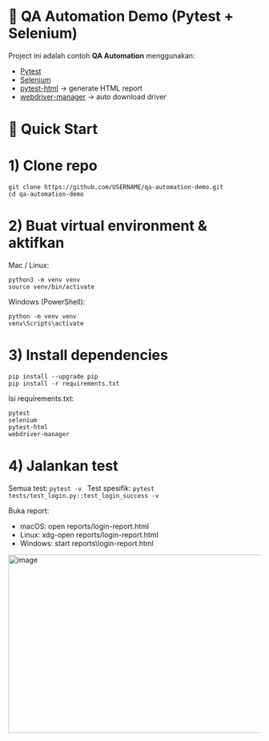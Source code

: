 # 🧪 QA Automation Demo (Pytest + Selenium)

Project ini adalah contoh **QA Automation** menggunakan:
- [Pytest](https://docs.pytest.org/)
- [Selenium](https://www.selenium.dev/)
- [pytest-html](https://pypi.org/project/pytest-html/) → generate HTML report
- [webdriver-manager](https://github.com/SergeyPirogov/webdriver_manager) → auto download driver

# 🚀 Quick Start

# 1) Clone repo
```
git clone https://github.com/USERNAME/qa-automation-demo.git
cd qa-automation-demo
```

# 2) Buat virtual environment & aktifkan
Mac / Linux:
```
python3 -m venv venv
source venv/bin/activate
```

Windows (PowerShell):
```
python -m venv venv
venv\Scripts\activate
```

# 3) Install dependencies
```
pip install --upgrade pip
pip install -r requirements.txt
```
Isi requirements.txt:
```
pytest
selenium
pytest-html
webdriver-manager
```

# 4) Jalankan test
Semua test:
`pytest -v
`
Test spesifik:
`pytest tests/test_login.py::test_login_success -v
`

Buka report:
- macOS: open reports/login-report.html
- Linux: xdg-open reports/login-report.html
- Windows: start reports\login-report.html

<img width="797" height="356" alt="image" src="https://github.com/user-attachments/assets/3c8ae385-8829-4cee-b6e7-8defec1b55a5" />

